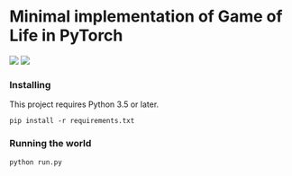 # Minimal implementation of Game of Life in PyTorch

![](https://media.giphy.com/media/20HLe0t0Kf7vuKnTZU/giphy.gif)
![](http://www.giphy.com/gifs/4ZkwQLFPw6XngcEgdA)

### Installing

This project requires Python 3.5 or later.

```
pip install -r requirements.txt
```

### Running the world

```
python run.py
```
